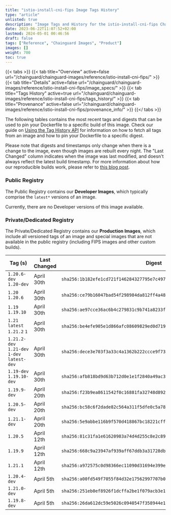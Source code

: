 ```yaml
---
title: "istio-install-cni-fips Image Tags History"
type: "article"
unlisted: true
description: "Image Tags and History for the istio-install-cni-fips Chainguard Image"
date: 2023-06-22T11:07:52+02:00
lastmod: 2024-05-01 00:46:56
draft: false
tags: ["Reference", "Chainguard Images", "Product"]
images: []
weight: 700
toc: true
---
```


{{< tabs >}}
{{< tab title="Overview" active=false url="/chainguard/chainguard-images/reference/istio-install-cni-fips/" >}}
{{< tab title="Details" active=false url="/chainguard/chainguard-images/reference/istio-install-cni-fips/image_specs/" >}}
{{< tab title="Tags History" active=true url="/chainguard/chainguard-images/reference/istio-install-cni-fips/tags_history/" >}}
{{< tab title="Provenance" active=false url="/chainguard/chainguard-images/reference/istio-install-cni-fips/provenance_info/" >}}
{{</ tabs >}}

The following tables contains the most recent tags and digests that can be used to pin your Dockerfile to a specific build of this image. Check our guide on [Using the Tag History API](/chainguard/chainguard-images/using-the-tag-history-api/) for information on how to fetch all tags from an image and how to pin your Dockerfile to a specific digest.

Please note that digests and timestamps only change when there is a change to the image, even though images are rebuilt every night. The "Last Changed" column indicates when the image was last modified, and doesn't always reflect the latest build timestamp. For more information about how our reproducible builds work, please refer to [this blog post](https://www.chainguard.dev/unchained/reproducing-chainguards-reproducible-image-builds).

### Public Registry
The Public Registry contains our **Developer Images**, which typically comprise the `latest*` versions of an image.

Currently, there are no Developer versions of this image available.

### Private/Dedicated Registry
The Private/Dedicated Registry contains our **Production Images**, which include all versioned tags of an image and special images that are not available in the public registry (including FIPS images and other custom builds).

| Tag (s)                                       | Last Changed | Digest                                                                    |
|-----------------------------------------------|--------------|---------------------------------------------------------------------------|
|  `1.20.6-dev` `1.20-dev`                      | April 30th   | `sha256:1b182efe1cd721f146284327795e7c497b9cbbafd8fe4ac96ef17e85207ae85a` |
|  `1.20` `1.20.6`                              | April 30th   | `sha256:ce79b16047bad54f298984da812ff4a48ab28c957a32b54cc0e9e152c93be507` |
|  `1.19` `1.19.10`                             | April 30th   | `sha256:ae97cce36ac6b4c279831c9b741a8233f346cd54834aed3c247593fee21c4cef` |
|  `1.21` `latest` `1.21.2` `1`                 | April 30th   | `sha256:be4efe905e1d866afc08609829ed0d719ec915bfab7df4ae7fcab2690cab688e` |
|  `1.21.2-dev` `1.21-dev` `1-dev` `latest-dev` | April 30th   | `sha256:dece3e703f3a33c4a1362b222ccce9f73e8514fa05ec80dcdb19fef3f6299f2a` |
|  `1.19-dev` `1.19.10-dev`                     | April 30th   | `sha256:afb818bd9d63b712d0e1e1f2840a49ac3f01b9bfc0594f113235d1bd49a889a8` |
|  `1.19.9-dev`                                 | April 20th   | `sha256:f23b9ea8611542f0c16881fa32748d8921e3164f0d64c6002bf2655b3a0809d3` |
|  `1.20.5-dev`                                 | April 20th   | `sha256:bc58c6f2dade82c564a311f5dfe0c5a78907ad98e75dbba7913d9cad1ba2b2c8` |
|  `1.21.1-dev`                                 | April 20th   | `sha256:5e9abbe116b9f570d418867bc18221cff6be61c7ad952fd21f7efd0717057b89` |
|  `1.20.5`                                     | April 12th   | `sha256:81c31fa1e61620983a74d4d255c8e2c8983a5d33265e86e9f83863fa89eef24a` |
|  `1.19.9`                                     | April 12th   | `sha256:668c9a23947af939aff67ddb3a31728dbb60cf4c13318d77ee43056f5e1a849c` |
|  `1.21.1`                                     | April 12th   | `sha256:a972575c0d98366ec11090d31694e399e55260743af8851be3837b37b9a53e59` |
|  `1.20.4-dev`                                 | April 5th    | `sha256:a00fd549f7055f84d32e17562997707b0e9dd59cc1412556a7f69093fae5cc7e` |
|  `1.21.0-dev`                                 | April 5th    | `sha256:251eb0ef8926f1dcffa2be1f079acb3e1422ffcbf15dccd3aef1f236127afe1e` |
|  `1.19.8-dev`                                 | April 5th    | `sha256:26da612dc59e5026c0940547f358944e1ab0ffce20532c5d01949fffbdcc46cb` |

